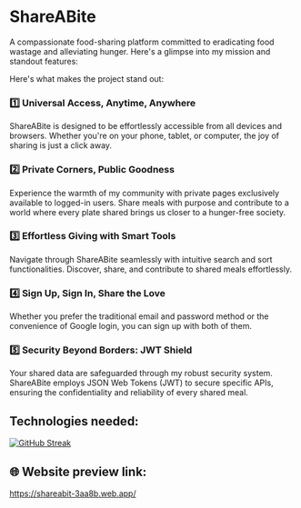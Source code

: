 # ShareABite

A compassionate food-sharing platform committed to eradicating food wastage and alleviating hunger. Here's a glimpse into my mission and standout features:

Here's what makes the project stand out:

### 1️⃣ Universal Access, Anytime, Anywhere

ShareABite is designed to be effortlessly accessible from all devices and browsers. Whether you're on your phone, tablet, or computer, the joy of sharing is just a click away.

### 2️⃣ Private Corners, Public Goodness

Experience the warmth of my community with private pages exclusively available to logged-in users. Share meals with purpose and contribute to a world where every plate shared brings us closer to a hunger-free society.

### 3️⃣ Effortless Giving with Smart Tools

Navigate through ShareABite seamlessly with intuitive search and sort functionalities. Discover, share, and contribute to shared meals effortlessly.

### 4️⃣ Sign Up, Sign In, Share the Love

Whether you prefer the traditional email and password method or the convenience of Google login, you can sign up with both of them.

### 5️⃣ Security Beyond Borders: JWT Shield

Your shared data are safeguarded through my robust security system. ShareABite employs JSON Web Tokens (JWT) to secure specific APIs, ensuring the confidentiality and reliability of every shared meal.

## Technologies needed:
[![GitHub Streak](https://i.postimg.cc/0jqgptLG/Untitled-design-2.png)](#)


## 🌐 Website preview link:
https://shareabit-3aa8b.web.app/
